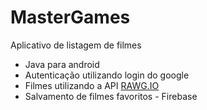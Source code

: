 # MasterGames

Aplicativo de listagem de filmes

- Java para android
- Autenticação utilizando login do google
- Filmes utilizando a API [RAWG.IO](https://rawg.io/)
- Salvamento de filmes favoritos - Firebase


